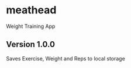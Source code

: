 # meathead

Weight Training App

## Version 1.0.0

Saves Exercise, Weight and Reps to local storage
